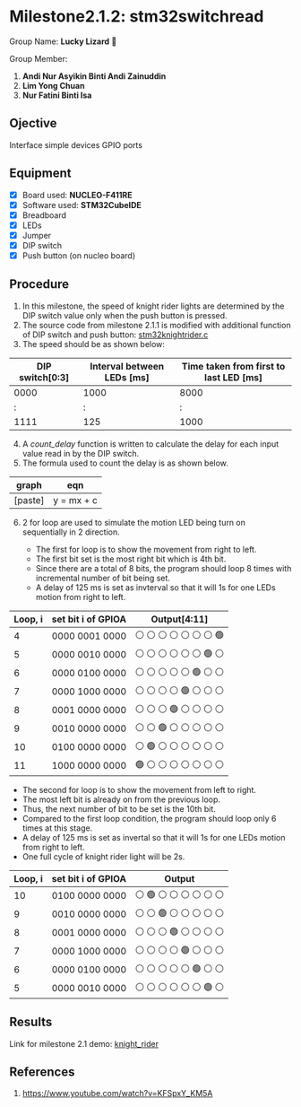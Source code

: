 # Milestone2.1.2: stm32switchread
Group Name: **Lucky Lizard** :lizard:

Group Member: 
1. **Andi Nur Asyikin Binti Andi Zainuddin**
2. **Lim Yong Chuan**
3. **Nur Fatini Binti Isa**

## Ojective
Interface simple devices GPIO ports
## Equipment
- [x] Board used: **NUCLEO-F411RE**
- [x] Software used: **STM32CubeIDE**
- [x] Breadboard
- [x] LEDs
- [x] Jumper
- [x] DIP switch
- [x] Push button (on nucleo board)

## Procedure
1. In this milestone, the speed of knight rider lights are determined by the DIP switch value only when the push button is pressed.
2. The source code from milestone 2.1.1 is modified with additional function of DIP switch and push button: [stm32knightrider.c](https://github.com/LuckyLizard-MKEL1123/stm32knightrider/blob/main/stm32knightrider.c)
3. The speed should be as shown below:

| DIP switch[0:3] | Interval between LEDs [ms] | Time taken from first to last LED [ms] |
|-----------------|-----------------------|-----------------------------------|
| 0000 | 1000 | 8000 |
| : | : | : |
| 1111 | 125 | 1000 |

4. A *count_delay* function is written to calculate the delay for each input value read in by the DIP switch.
5. The formula used to count the delay is as shown below.

| graph | eqn | 
|-------|-----|
| [paste] | y = mx + c |


6. 2 for loop are used to simulate the motion LED being turn on sequentially in 2 direction.

   - The first for loop is to show the movement from right to left. 
   - The first bit set is the most right bit which is 4th bit.
   - Since there are a total of 8 bits, the program should loop 8 times with incremental number of bit being set.
   - A delay of 125 ms is set as invterval so that it will 1s for one LEDs motion from right to left.
   
| Loop, i | set bit i of GPIOA | Output[4:11] |
|---------|--------------------|--------|
| 4 | 0000 0001 0000 | :white_circle: :white_circle: :white_circle: :white_circle: :white_circle: :white_circle: :white_circle: :green_circle: |
| 5 | 0000 0010 0000 | :white_circle: :white_circle: :white_circle: :white_circle: :white_circle: :white_circle: :green_circle: :white_circle: |
| 6 | 0000 0100 0000 | :white_circle: :white_circle: :white_circle: :white_circle: :white_circle: :green_circle: :white_circle: :white_circle: |
| 7 | 0000 1000 0000 | :white_circle: :white_circle: :white_circle: :white_circle: :green_circle: :white_circle: :white_circle: :white_circle: |
| 8 | 0001 0000 0000 | :white_circle: :white_circle: :white_circle: :green_circle: :white_circle: :white_circle: :white_circle: :white_circle: |
| 9 | 0010 0000 0000 | :white_circle: :white_circle: :green_circle: :white_circle: :white_circle: :white_circle: :white_circle: :white_circle: |
| 10 | 0100 0000 0000 | :white_circle: :green_circle: :white_circle: :white_circle: :white_circle: :white_circle: :white_circle: :white_circle: |
| 11 | 1000 0000 0000 | :green_circle: :white_circle: :white_circle: :white_circle: :white_circle: :white_circle: :white_circle: :white_circle: |

   - The second for loop is to show the movement from left to right.
   - The most left bit is already on from the previous loop.
   - Thus, the next number of bit to be set is the 10th bit.
   - Compared to the first loop condition, the program should loop only 6 times at this stage.
   - A delay of 125 ms is set as invertal so that it will 1s for one LEDs motion from right to left.
   - One full cycle of knight rider light will be 2s.
   
| Loop, i | set bit i of GPIOA | Output |
|---------|--------------------|--------|
| 10 | 0100 0000 0000 | :white_circle: :green_circle: :white_circle: :white_circle: :white_circle: :white_circle: :white_circle: :white_circle: |
| 9 | 0010 0000 0000 | :white_circle: :white_circle: :green_circle: :white_circle: :white_circle: :white_circle: :white_circle: :white_circle: |
| 8 | 0001 0000 0000 | :white_circle: :white_circle: :white_circle: :green_circle: :white_circle: :white_circle: :white_circle: :white_circle: |
| 7 | 0000 1000 0000 | :white_circle: :white_circle: :white_circle: :white_circle: :green_circle: :white_circle: :white_circle: :white_circle: |
| 6 | 0000 0100 0000 | :white_circle: :white_circle: :white_circle: :white_circle: :white_circle: :green_circle: :white_circle: :white_circle: |
| 5 | 0000 0010 0000 | :white_circle: :white_circle: :white_circle: :white_circle: :white_circle: :white_circle: :green_circle: :white_circle: |

## Results
Link for milestone 2.1 demo: [knight_rider](link)
## References
1. https://www.youtube.com/watch?v=KFSpxY_KM5A

